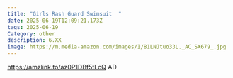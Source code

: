 ```yaml
---
title: "Girls Rash Guard Swimsuit  "
date: 2025-06-19T12:09:21.173Z
tags: 2025-06-19
Category: other
description: 6.XX
image: https://m.media-amazon.com/images/I/81LNJtuo33L._AC_SX679_.jpg
---
```

https://amzlink.to/az0P1DBf5tLcQ    AD